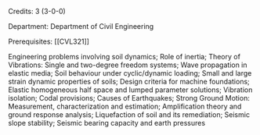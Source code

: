 Credits: 3 (3-0-0)

Department: Department of Civil Engineering

Prerequisites: [[CVL321]]

Engineering problems involving soil dynamics; Role of inertia; Theory of Vibrations: Single and two-degree freedom systems; Wave propagation in elastic media; Soil behaviour under cyclic/dynamic loading; Small and large strain dynamic properties of soils; Design criteria for machine foundations; Elastic homogeneous half space and lumped parameter solutions; Vibration isolation; Codal provisions; Causes of Earthquakes; Strong Ground Motion: Measurement, characterization and estimation; Amplification theory and ground response analysis; Liquefaction of soil and its remediation; Seismic slope stability; Seismic bearing capacity and earth pressures